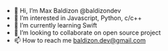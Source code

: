 - 👋 Hi, I’m Max Baldizon @baldizondev
- 👀 I’m interested in Javascript, Python, c/c++ 
- 🌱 I’m currently learning Swift
- 💞️ I’m looking to collaborate on open source project
- 📫 How to reach me baldizon.dev@gmail.com

<!---
baldizondev/baldizondev is a ✨ special ✨ repository because its `README.md` (this file) appears on your GitHub profile.
You can click the Preview link to take a look at your changes.
--->
